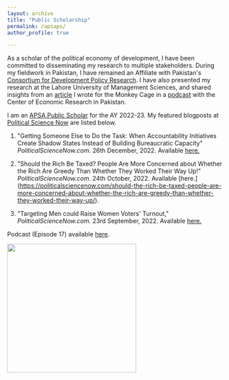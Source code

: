 ```yaml
---
layout: archive
title: "Public Scholarship"
permalink: /apsaps/
author_profile: true

---
```


As a scholar of the political economy of development, I have been committed to disseminating my research to multiple stakeholders. During my fieldwork in
Pakistan, I have remained an Affiliate with Pakistan's [Consortium for Development Policy Research](https://cdpr.org.pk/fellows_affiliates/shahbano-ijaz/).
I have also presented my research at the Lahore University of Management Sciences, and shared insights from an [article](https://www.washingtonpost.com/politics/2021/05/21/what-would-persuade-south-asians-get-vaccinated-against-covid-19/)
I wrote for the Monkey Cage in a [podcast](https://www.cerp.org.pk/pages/podcasts) with the Center of Economic Research in Pakistan. 

I am an [APSA Public Scholar](https://www.cambridge.org/core/journals/political-science-today/article/meet-the-20222023-public-scholars/C67306488995FB92972F34124ABC627E) for the AY 2022-23. My featured blogposts at [Political Science Now](https://politicalsciencenow.com) are listed below. 

1. "Getting Someone Else to Do the Task: When Accountability Initiatives Create Shadow States Instead of Building Bureaucratic Capacity" *PoliticalScienceNow.com*. 26th December, 2022. Available [here.](https://politicalsciencenow.com/getting-someone-else-to-do-the-task-when-accountability-initiatives-create-shadow-states-instead-of-building-bureaucratic-capacity/) 

2. "Should the Rich Be Taxed? People Are More Concerned about Whether the Rich Are Greedy Than Whether They Worked Their Way Up!" *PoliticalScienceNow.com*. 24th October, 2022. Available [here.] (https://politicalsciencenow.com/should-the-rich-be-taxed-people-are-more-concerned-about-whether-the-rich-are-greedy-than-whether-they-worked-their-way-up/).

3. "Targeting Men could Raise Women Voters' Turnout," *PoliticalScienceNow.com.* 23rd September, 2022. Available [here.](https://politicalsciencenow.com/targeting-men-could-raise-women-voters-turnout/) 

Podcast (Episode 17) available [here](https://www.youtube.com/watch?v=vy-aQz7RjnU&feature=youtu.be).


<a href="https://user-images.githubusercontent.com/39137491/172979011-0c696ba7-d7a7-4241-9b0c-a4396c6b07a2.jpg"><img src="https://user-images.githubusercontent.com/39137491/172979011-0c696ba7-d7a7-4241-9b0c-a4396c6b07a2.jpg" width=300>
